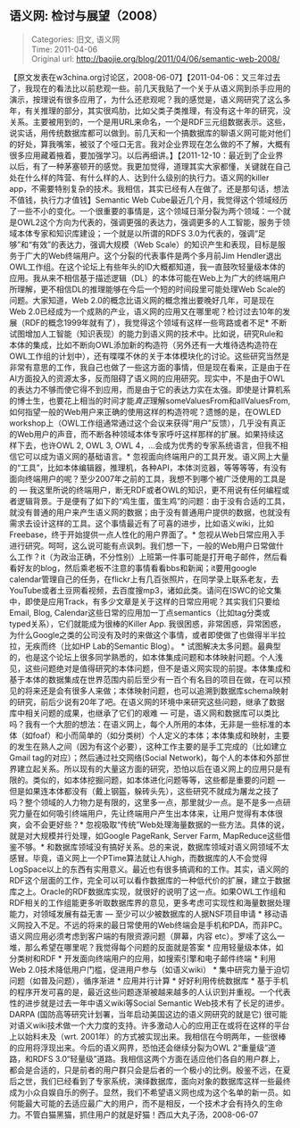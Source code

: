 语义网: 检讨与展望（2008）
---
    
> Categories: 旧文, 语义网  
> Time: 2011-04-06  
> Original url: <http://baojie.org/blog/2011/04/06/semantic-web-2008/>
    
【原文发表在w3china.org讨论区，2008-06-07】【2011-04-06：又三年过去了，我现在的看法比以前悲观一些。前几天我贴了一个关于从语义网到杀手应用的演示，按理说有很多应用了，为什么还悲观呢？我的感觉是，语义网研究了这么多年，有关推理的部分，其实很鸡肋，比如父类子类推理，有没有这十年的研究，没关系。主要被用到的，一个是用URL来命名，一个是RDF三元组数据表示。这些，说实话，用传统数据库都可以做到。前几天和一个搞数据库的聊语义网可能对他们的好处，算我嘴笨，被驳了个哑口无言。我对企业界现在怎么做的不了解，大概有很多应用藏着掖着，要加强学习。以后再细讲。】【2011-12-10：最近到了企业界以后，有了一种茅塞顿开的感觉。我更加觉得，道理其实大家都懂，关键就在自己处在什么样的阵营、有什么样的人、达到什么级别的执行力。语义网的killer app，不需要特别复杂的技术。我相信，其实已经有人在做了。还是那句话，想法不值钱，执行力才值钱】Semantic Web Cube最近几个月，我觉得这个领域经历了一些不小的变化。一个很重要的事情是，这个领域日渐分裂为两个领域：一个就是OWL2这个方向为代表的，强调更强的表达力，强调更多的人工智能，服务于领域本体专家和知识库建设；一个就是以所谓的RDFS 3.0为代表的，强调“足够”和“有效”的表达力，强调大规模（Web Scale）的知识产生和表现，目标是服务于广大的Web终端用户。这个分裂的代表事件是两个多月前Jim Hendler退出OWL工作组。在这个论坛上有些年头的ID大概都知道，我一直鼓吹轻量级本体的应用。我从来不相信基于描述逻辑（DL）的本体可能在Web上为广大的终端用户所理解，更不相信DL的推理能够在今后一个短的时间段里可能处理Web Scale的问题。大家知道，Web 2.0的概念比语义网的概念推出要晚好几年，可是现在Web 2.0已经成为一个成熟的产业，语义网的应用又在哪里呢？检讨过去10年的发展（RDF的概念1999年就有了），我觉得这个领域有这样一些弯路或者不足* 不断试图增加人工智能（知识表现）的能力到语义网的技术中。比如说，研究Rule和本体的集成，比如不断向OWL添加新的构造符（另外还有一大堆待选构造符在OWL工作组的计划中），还有喋喋不休的关于本体模块化的讨论。这些研究当然是非常有意思的工作，我自己也做了一些这方面的事情，但是现在看来，正是由于在AI方面投入的资源太多，反而阻碍了语义网的应用研究。现实中，不是由于OWL的表达力不够而使它得不到应用，而是由于它的表达力实在太强。即使是计算机系的博士生，也要花上相当的时间才能*真正*理解someValuesFrom和allValuesFrom, 如何指望一般的Web用户来正确的使用这样的构造符呢？遗憾的是，在OWLED workshop上（OWL工作组通常通过这个会议来获得“用户”反馈），几乎没有真正的Web用户的声音，而不断各种领域本体专家呼吁这样那样的扩展。如果持续这样下去，也许OWL 2, OWL 3, OWL 4，…会成为优秀的专家系统语言，但我不相信它可以成为语义网的基础语言。* 忽视面向终端用户的工具开发。语义网上大量的“工具”，比如本体编辑器，推理机，各种API，本体浏览器，等等等等，有没有面向终端用户的呢？至少2007年之前的工具，我想不到哪个被广泛使用的工具是的 — 我这里所说的终端用户，断无RDF或者OWL的知识，更不用说有任何编程或者逻辑背景。于是便有了如下的“鸡生蛋，蛋生鸡”的问题：由于没有合适的工具，就没有普通的用户来产生语义网的数据；由于没有普通用户提供的数据，也就没有需求去设计这样的工具。这个事情最近有了可喜的进步，比如语义wiki，比如Freebase，终于开始提供一点人性化的用户界面了。* 忽视从Web日常应用入手进行研究。呵呵，这么说可能有点讽刺。我们想一下，一般的Web用户日常做什么工作？it（为政治正确，不分性别）上班第一件事可能是打开电子邮件，然后看看好友的blog，然后乘老板不注意的事情看看bbs和新闻；it要用google calendar管理自己的任务，在flickr上有几百张照片，在同学录上联系老友，去YouTube或者土豆网看视频，去百度搜mp3，诸如此类。请问在ISWC的论文集中，即使是应用Track，有多少文章是关于这样的日常应用呢？其实我们只要给Email, Blog, Calendar这些日常的应用加一丁点semantics（比如tag分类或typed关系），它们就能成为很棒的Killer App. 我很困惑，非常困惑，异常困惑，为什么Google之类的公司没有及时的来做这个事情，或者即使做了也做得半半拉拉，无疾而终（比如HP Lab的Semantic Blog）。     * 试图解决太多问题。最典型的，也是这个论坛上很多同学熟悉的，如本体集成问题和本体映射问题。个人浅见，这些问题绝对是值得研究的本体问题，但不是语义网实现的前提。本体集成和基于本体的数据集成在世界范围内前后至少有一百个有名目的项目在做，在可以预见的将来还是会有很多人来做；本体映射问题，也可以追溯到数据库schema映射的研究，前后少说有20年了吧。在语义网的环境中来研究这些问题，继承了数据库中相关问题的成果，也继承了它们的艰难 — 可是，语义网和数据库可以类比吗？我有一个大胆的想法：在语义网上，每个人所用的本体，无非是一些标准的本体（如foaf）和小而简单的（如分类树）个人定义的本体；本体集成和映射，主要的发生在熟人之间（因为有这个必要），这种工作主要的是手工完成的（比如建立Gmail tag的对应）；然后通过社交网络(Social Network)，每个人的本体和外部世界建立起关系。所以现有的大量这方面的研究，恐怕以后在语义网上的应用只是有限的。类似的，如本体挖掘问题，如本体进化问题等等，这些都是重要的问题 — 但是如果连本体都没有（戴上钢盔，躲砖头先），这些研究不就成为屠龙之技了吗？整个领域的人力物力是有限的，这里多一点，那里就少一点。是不是多一点研究力量在如何吸引终端用户，先让终端用户产生出本体来，让用户觉得有本体很爽，会不会更好些？* 忽视吸取“传统”Web处理海量数据的一些方法。具体的说，就是对大规模并行处理，如Google PageRank, Server Farm, MapReduce这些借鉴不够。* 和数据库领域没有搞好关系。总的来说，数据库领域对语义网领域不太感冒。毕竟，语义网上一个PTime算法就让人high，而数据库的人不会觉得LogSpace以上的东西有实用意义。最近也有很多搞调和的工作。其实，语义网的RDF这个层面的工作，完全可以可以看作数据库的一种低代价的扩展，建立于数据库之上。Oracle的RDF数据库实现，就很好的说明了这一点。如果OWL工作组和RDF相关的工作组能更多听取数据库界的意见，更多考虑可实现性和海量数据处理能力，对领域发展有益无害 — 至少可以少被数据库的人据NSF项目申请 * 移动语义网投入不足。不远的将来的最日常使用的Web终端会是手机和PDA，而非PC。语义网应用必须考虑到客户端的有限资源问题（屏幕，内容 etc）。罗嗦了这么一堆，那么希望在哪里呢？我觉得每个问题的反面就是答案 * 应用轻量级本体，如分类树和RDF * 开发面向终端用户的应用，如搜索引擎和电子邮件终端 * 利用Web 2.0技术降低用户门槛，促进用户参与（如语义wiki） * 集中研究力量于迫切问题（如普及问题），循序渐进 * 应用并行计算 * 好好利用传统数据库 * 基于手机的程序开发可喜的是，最近这些问题逐渐被越来越多的人认识到并重视。一个代表性的进步就是过去一年中语义wiki等Social Semantic Web技术有了长足的进步。DARPA (国防高等研究计划署，当年启动美国这边的语义网研究的就是它) 很可能对语义wiki技术做一个大力度的支持。许多激动人心的应用正在或将在这样的平台上以始料未及（wrt. 2001年）的方式被实现出来。我相信在今明两年，一些很棒的应用将浮现出来。今后的语义网界，恐怕还会继续分裂为OWL 2“重量级”道路，和RDFS 3.0“轻量级”道路。我相信这两个方面在适应他们各自的用户群上，都会是合适的，只是前者的用户群只会是后者的一个极小的比例。殷鉴不远，在夏后之世，我们已经看到了专家系统，演绎数据库，面向对象的数据库这样一些最终成为小众自娱自乐的例子。显然，我们不希望语义网也成为这个名单的新一员。如何能最大可能的去适应最广大的用户，而不是相反，一个技术才会有持久的生命力。不管白猫黑猫，抓住用户的就是好猫！西瓜大丸子汤，2008-06-07     
    